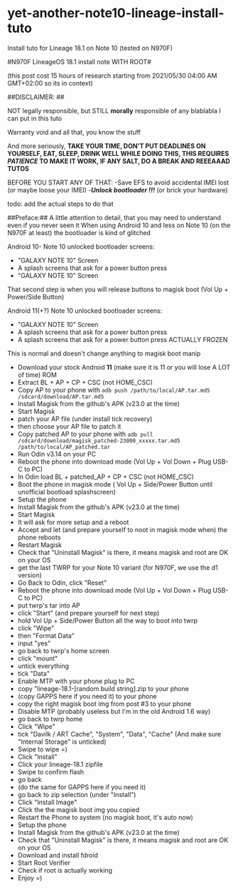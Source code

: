 # yet-another-note10-lineage-install-tuto
Install tuto for Lineage 18.1 on Note 10 (tested on N970F)


#N970F LineageOS 18.1 install note WITH ROOT#

(this post cost 15 hours of research starting from 2021/05/30 04:00 AM GMT+02:00 so its in context)

##DISCLAIMER: ##

NOT legally responsible, but STILL **morally** responsible of any blablabla I can put in this tuto

Warranty void and all that, you know the stuff

And more seriously, **TAKE YOUR TIME, DON'T PUT DEADLINES ON YOURSELF, EAT, SLEEP, DRINK WELL WHILE DOING THIS, THIS REQUIRES *PATIENCE* TO MAKE IT WORK, IF ANY SALT, DO A BREAK AND REEEAAAD TUTOS**

BEFORE YOU START ANY OF THAT:
-Save EFS to avoid accidental IMEI lost (or maybe loose your IMEI)
-***Unlock bootloader !!!*** (or brick your hardware)

todo: add the actual steps to do that

##Preface:##
A little attention to detail, that you may need to understand even if you never seen it
When using Android 10 and less on Note 10 (on the N970F at least)
the bootloader is kind of glitched

Android 10- Note 10 unlocked bootloader screens:
- "GALAXY NOTE 10" Screen
- A splash screens that ask for a power button press
- "GALAXY NOTE 10" Screen

That second step is when you will release buttons to magisk boot (Vol Up + Power/Side Button)

Android 11(+?) Note 10 unlocked bootloader screens:
- "GALAXY NOTE 10" Screen
- A splash screens that ask for a power button press
- A splash screens that ask for a power button press ACTUALLY FROZEN

This is normal and doesn't change anything to magisk boot manip




- Download your stock Android **11** (make sure it is 11 or you will lose A LOT of time) ROM
- Extract BL + AP + CP + CSC (not HOME_CSC)
- Copy AP to your phone with `adb push /path/to/local/AP.tar.md5 /sdcard/download/AP.tar.md5`
- Install Magisk from the github's APK (v23.0 at the time)
- Start Magisk
- patch your AP file (under install tick recovery)
- then choose your AP file to patch it
- Copy patched AP to your phone with `adb pull /sdcard/download/magisk_patched-23000_xxxxx.tar.md5 /path/to/local/AP_patched.tar`
- Run Odin v3.14 on your PC
- Reboot the phone into download mode (Vol Up + Vol Down + Plug USB-C to PC)
- In Odin load BL + patched_AP + CP + CSC (not HOME_CSC)
- Boot the phone in magisk mode ( Vol Up + Side/Power Button until unofficial bootload splashscreen)
- Setup the phone
- Install Magisk from the github's APK (v23.0 at the time)
- Start Magisk
- It will ask for more setup and a reboot
- Accept and let (and prepare yourself to noot in magisk mode when) the phone reboots
- Restart Magisk
- Check that "Uninstall Magisk" is there, it means magisk and root are OK on your OS
- get the last TWRP for your Note 10 variant (for N970F, we use the d1 version)
- Go Back to Odin, click "Reset"
- Reboot the phone into download mode (Vol Up + Vol Down + Plug USB-C to PC)
- put twrp's tar into AP
- click "Start" (and prepare yourself for next step)
- hold Vol Up + Side/Power Button all the way to boot into twrp
- click "Wipe"
- then "Format Data"
- input "yes"
- go back to twrp's home screen
- click "mount"
- untick everything
- tick "Data"
- Enable MTP with your phone plug to PC
- copy "lineage-18.1-[random build string].zip to your phone
- (copy GAPPS here if you need it) to your phone
- copy the right magisk boot img from post #3 to your phone
- Disable MTP (probably useless but I'm in the old Android 1.6 way)
- go back to twrp home
- Click "Wipe"
- tick "Davilk / ART Cache", "System", "Data", "Cache" (And make sure "Internal Storage" is unticked)
- Swipe to wipe =)
- Click "Install"
- Click your lineage-18.1 zipfile
- Swipe to confirm flash
- go back
- (do the same for GAPPS here if you need it)
- go back to zip selection (under "Install")
- Click "Install Image"
- Click the the magisk boot img you copied
- Restart the Phone to system (no magisk boot, it's auto now)
- Setup the phone
- Install Magisk from the github's APK (v23.0 at the time)
- Check that "Uninstall Magisk" is there, it means magisk and root are OK on your OS
- Download and install fdroid
- Start Root Verifier
- Check if root is actually working
- Enjoy =)
